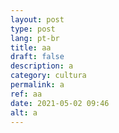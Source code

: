 ```yaml
---
layout: post
type: post
lang: pt-br
title: aa
draft: false
description: a
category: cultura
permalink: a
ref: aa
date: 2021-05-02 09:46
alt: a
---
```

